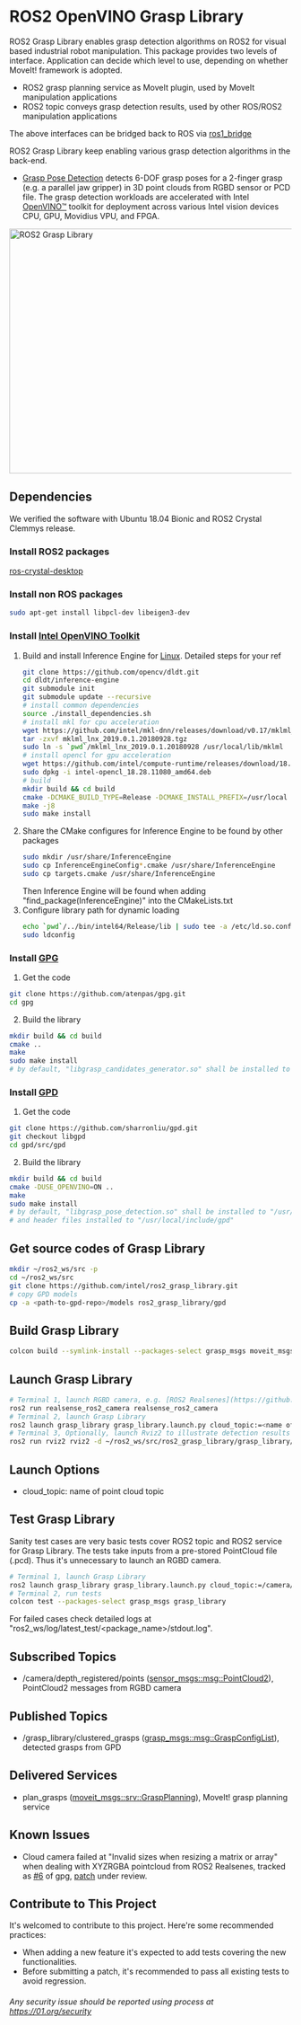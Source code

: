# ROS2 OpenVINO Grasp Library
ROS2 Grasp Library enables grasp detection algorithms on ROS2 for visual based industrial robot manipulation. This package provides two levels of interface. Application can decide which level to use, depending on whether MoveIt! framework is adopted.
* ROS2 grasp planning service as MoveIt plugin, used by MoveIt manipulation applications
* ROS2 topic conveys grasp detection results, used by other ROS/ROS2 manipulation applications

The above interfaces can be bridged back to ROS via [ros1_bridge](https://github.com/ros2/ros1_bridge/blob/master/README.md)

ROS2 Grasp Library keep enabling various grasp detection algorithms in the back-end.
- [Grasp Pose Detection](https://github.com/atenpas/gpd) detects 6-DOF grasp poses for a 2-finger grasp (e.g. a parallel jaw gripper) in 3D point clouds from RGBD sensor or PCD file. The grasp detection workloads are accelerated with Intel [OpenVINO™](https://software.intel.com/en-us/openvino-toolkit) toolkit for deployment across various Intel vision devices CPU, GPU, Movidius VPU, and FPGA.

<img src="https://github.com/intel/ros2_grasp_library/blob/master/docs/img/ros2_grasp_library.png" width = "596" height = "436" alt="ROS2 Grasp Library" align=center />


## Dependencies
We verified the software with Ubuntu 18.04 Bionic and ROS2 Crystal Clemmys release.
### Install ROS2 packages
  [ros-crystal-desktop](https://index.ros.org/doc/ros2/Installation/Linux-Install-Debians)

### Install non ROS packages
  ```bash
  sudo apt-get install libpcl-dev libeigen3-dev
  ```

### Install [Intel OpenVINO Toolkit](https://github.com/opencv/dldt)
1. Build and install Inference Engine for [Linux](https://github.com/opencv/dldt/blob/2018/inference-engine/README.md#build-on-linux-systems). Detailed steps for your ref
   ```bash
   git clone https://github.com/opencv/dldt.git
   cd dldt/inference-engine
   git submodule init
   git submodule update --recursive
   # install common dependencies
   source ./install_dependencies.sh
   # install mkl for cpu acceleration
   wget https://github.com/intel/mkl-dnn/releases/download/v0.17/mklml_lnx_2019.0.1.20180928.tgz
   tar -zxvf mklml_lnx_2019.0.1.20180928.tgz
   sudo ln -s `pwd`/mklml_lnx_2019.0.1.20180928 /usr/local/lib/mklml
   # install opencl for gpu acceleration
   wget https://github.com/intel/compute-runtime/releases/download/18.28.11080/intel-opencl_18.28.11080_amd64.deb
   sudo dpkg -i intel-opencl_18.28.11080_amd64.deb
   # build
   mkdir build && cd build
   cmake -DCMAKE_BUILD_TYPE=Release -DCMAKE_INSTALL_PREFIX=/usr/local -DGEMM=MKL -DMKLROOT=/usr/local/lib/mklml -DENABLE_MKL_DNN=ON -DENABLE_CLDNN=ON ..
   make -j8
   sudo make install
   ```
2. Share the CMake configures for Inference Engine to be found by other packages
   ```bash
   sudo mkdir /usr/share/InferenceEngine
   sudo cp InferenceEngineConfig*.cmake /usr/share/InferenceEngine
   sudo cp targets.cmake /usr/share/InferenceEngine
   ```
   Then Inference Engine will be found when adding "find_package(InferenceEngine)" into the CMakeLists.txt
3. Configure library path for dynamic loading
   ```bash
   echo `pwd`/../bin/intel64/Release/lib | sudo tee -a /etc/ld.so.conf.d/openvino.conf
   sudo ldconfig
   ```

### Install [GPG](https://github.com/atenpas/gpg)
1. Get the code
```bash
git clone https://github.com/atenpas/gpg.git
cd gpg
```
2. Build the library
```bash
mkdir build && cd build
cmake ..
make
sudo make install
# by default, "libgrasp_candidates_generator.so" shall be installed to "/usr/local/lib"
```

### Install [GPD](https://github.com/sharronliu/gpd)
1. Get the code
```bash
git clone https://github.com/sharronliu/gpd.git
git checkout libgpd
cd gpd/src/gpd
```
2. Build the library
```bash
mkdir build && cd build
cmake -DUSE_OPENVINO=ON ..
make
sudo make install
# by default, "libgrasp_pose_detection.so" shall be installed to "/usr/local/lib"
# and header files installed to "/usr/local/include/gpd"
```

## Get source codes of Grasp Library
```bash
mkdir ~/ros2_ws/src -p
cd ~/ros2_ws/src
git clone https://github.com/intel/ros2_grasp_library.git
# copy GPD models
cp -a <path-to-gpd-repo>/models ros2_grasp_library/gpd
```

## Build Grasp Library
```bash
colcon build --symlink-install --packages-select grasp_msgs moveit_msgs grasp_library
```

## Launch Grasp Library
```bash
# Terminal 1, launch RGBD camera, e.g. [ROS2 Realsenes](https://github.com/intel/ros2_intel_realsense)
ros2 run realsense_ros2_camera realsense_ros2_camera
# Terminal 2, launch Grasp Library
ros2 launch grasp_library grasp_library.launch.py cloud_topic:=<name of point cloud topic>
# Terminal 3, Optionally, launch Rviz2 to illustrate detection results
ros2 run rviz2 rviz2 -d ~/ros2_ws/src/ros2_grasp_library/grasp_library/rviz2/grasp.rviz
```

## Launch Options
* cloud_topic: name of point cloud topic

## Test Grasp Library
Sanity test cases are very basic tests cover ROS2 topic and ROS2 service for Grasp Library. The tests take inputs from a pre-stored PointCloud file (.pcd). Thus it's unnecessary to launch an RGBD camera.
```bash
# Terminal 1, launch Grasp Library
ros2 launch grasp_library grasp_library.launch.py cloud_topic:=/camera/depth_registered/points
# Terminal 2, run tests
colcon test --packages-select grasp_msgs grasp_library
```
For failed cases check detailed logs at "ros2_ws/log/latest_test/<package_name>/stdout.log".

## Subscribed Topics
  * /camera/depth_registered/points ([sensor_msgs::msg::PointCloud2](https://github.com/ros2/common_interfaces/blob/master/sensor_msgs/msg/PointCloud2.msg)), PointCloud2 messages from RGBD camera

## Published Topics
  * /grasp_library/clustered_grasps ([grasp_msgs::msg::GraspConfigList](https://github.com/intel/ros2_grasp_library/blob/master/grasp_msgs/msg/GraspConfigList.msg)), detected grasps from GPD

## Delivered Services
  * plan_grasps ([moveit_msgs::srv::GraspPlanning](https://github.com/intel/ros2_grasp_library/blob/master/moveit_msgs_light/srv/GraspPlanning.srv)), MoveIt! grasp planning service

## Known Issues
  * Cloud camera failed at "Invalid sizes when resizing a matrix or array" when dealing with XYZRGBA pointcloud from ROS2 Realsenes, tracked as [#6](https://github.com/atenpas/gpg/issues/6) of gpg, [patch](https://github.com/atenpas/gpg/pull/7) under review.

## Contribute to This Project
  It's welcomed to contribute to this project. Here're some recommended practices:
  * When adding a new feature it's expected to add tests covering the new functionalities.
  * Before submitting a patch, it's recommended to pass all existing tests to avoid regression.

###### *Any security issue should be reported using process at https://01.org/security*
